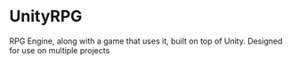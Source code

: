 # UnityRPG
RPG Engine, along with a game that uses it, built on top of Unity.  Designed for use on multiple projects
